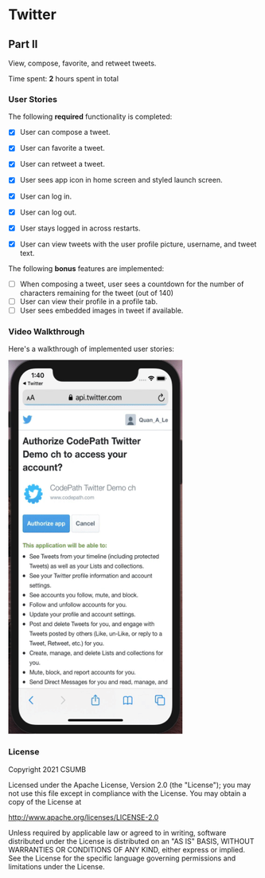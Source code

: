 # Twitter

## Part II

View, compose, favorite, and retweet tweets.

Time spent: **2** hours spent in total

### User Stories

The following **required** functionality is completed:

- [x] User can compose a tweet.
- [x] User can favorite a tweet.
- [x] User can retweet a tweet.
- [x] User sees app icon in home screen and styled launch screen.
- [x] User can log in.
- [x] User can log out.
- [x] User stays logged in across restarts.
- [x] User can view tweets with the user profile picture, username, and tweet text.


The following **bonus** features are implemented:

- [ ] When composing a tweet, user sees a countdown for the number of characters remaining for the tweet (out of 140)
- [ ] User can view their profile in a profile tab.
- [ ] User sees embedded images in tweet if available.

### Video Walkthrough

Here's a walkthrough of implemented user stories:

<p float="left">
<a href="Twitter-part2.gif"><img src="Twitter-part2.gif" height="750" width="350"></a>
</p>

### License

Copyright 2021 CSUMB

Licensed under the Apache License, Version 2.0 (the "License");
you may not use this file except in compliance with the License.
You may obtain a copy of the License at

http://www.apache.org/licenses/LICENSE-2.0

Unless required by applicable law or agreed to in writing, software
distributed under the License is distributed on an "AS IS" BASIS,
WITHOUT WARRANTIES OR CONDITIONS OF ANY KIND, either express or implied.
See the License for the specific language governing permissions and
limitations under the License.
